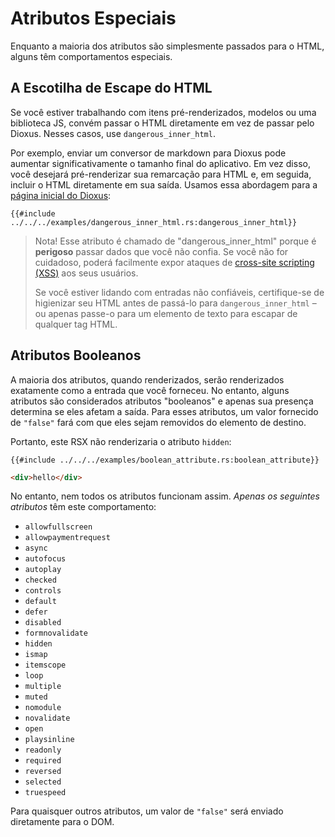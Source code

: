 # Atributos Especiais

Enquanto a maioria dos atributos são simplesmente passados para o HTML, alguns têm comportamentos especiais.

## A Escotilha de Escape do HTML

Se você estiver trabalhando com itens pré-renderizados, modelos ou uma biblioteca JS, convém passar o HTML diretamente em vez de passar pelo Dioxus. Nesses casos, use `dangerous_inner_html`.

Por exemplo, enviar um conversor de markdown para Dioxus pode aumentar significativamente o tamanho final do aplicativo. Em vez disso, você desejará pré-renderizar sua remarcação para HTML e, em seguida, incluir o HTML diretamente em sua saída. Usamos essa abordagem para a [página inicial do Dioxus](https://dioxuslabs.com):

```rust, no_run
{{#include ../../../examples/dangerous_inner_html.rs:dangerous_inner_html}}
```

> Nota! Esse atributo é chamado de "dangerous_inner_html" porque é **perigoso** passar dados que você não confia. Se você não for cuidadoso, poderá facilmente expor ataques de [cross-site scripting (XSS)](https://en.wikipedia.org/wiki/Cross-site_scripting) aos seus usuários.
>
> Se você estiver lidando com entradas não confiáveis, certifique-se de higienizar seu HTML antes de passá-lo para `dangerous_inner_html` – ou apenas passe-o para um elemento de texto para escapar de qualquer tag HTML.

## Atributos Booleanos

A maioria dos atributos, quando renderizados, serão renderizados exatamente como a entrada que você forneceu. No entanto, alguns atributos são considerados atributos "booleanos" e apenas sua presença determina se eles afetam a saída. Para esses atributos, um valor fornecido de `"false"` fará com que eles sejam removidos do elemento de destino.

Portanto, este RSX não renderizaria o atributo `hidden`:

```rust, no_run
{{#include ../../../examples/boolean_attribute.rs:boolean_attribute}}
```

```html
<div>hello</div>
```

No entanto, nem todos os atributos funcionam assim. _Apenas os seguintes atributos_ têm este comportamento:

- `allowfullscreen`
- `allowpaymentrequest`
- `async`
- `autofocus`
- `autoplay`
- `checked`
- `controls`
- `default`
- `defer`
- `disabled`
- `formnovalidate`
- `hidden`
- `ismap`
- `itemscope`
- `loop`
- `multiple`
- `muted`
- `nomodule`
- `novalidate`
- `open`
- `playsinline`
- `readonly`
- `required`
- `reversed`
- `selected`
- `truespeed`

Para quaisquer outros atributos, um valor de `"false"` será enviado diretamente para o DOM.
